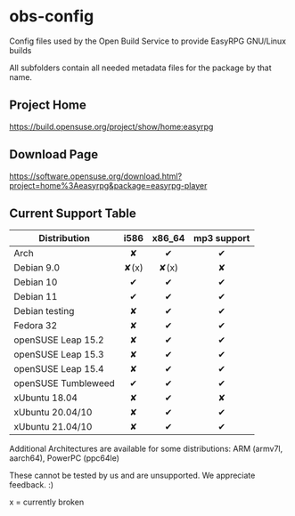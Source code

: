 
# obs-config

Config files used by the Open Build Service to provide EasyRPG GNU/Linux builds

All subfolders contain all needed metadata files for the package by that name.

## Project Home

https://build.opensuse.org/project/show/home:easyrpg

## Download Page

https://software.opensuse.org/download.html?project=home%3Aeasyrpg&package=easyrpg-player

## Current Support Table

Distribution        | i586 | x86_64 | mp3 support
--------------------| :--: | :----: | :---------:
Arch                | ✘    | ✔      | ✔
Debian 9.0          | ✘(x) | ✘(x)   | ✘
Debian 10           | ✔    | ✔      | ✔
Debian 11           | ✔    | ✔      | ✔
Debian testing      | ✘    | ✔      | ✔
Fedora 32           | ✘    | ✔      | ✔
openSUSE Leap 15.2  | ✘    | ✔      | ✔
openSUSE Leap 15.3  | ✘    | ✔      | ✔
openSUSE Leap 15.4  | ✘    | ✔      | ✔
openSUSE Tumbleweed | ✔    | ✔      | ✔
xUbuntu 18.04       | ✘    | ✔      | ✘
xUbuntu 20.04/10    | ✘    | ✔      | ✔
xUbuntu 21.04/10    | ✘    | ✔      | ✔

Additional Architectures are available for some distributions:
ARM (armv7l, aarch64), PowerPC (ppc64le)

These cannot be tested by us and are unsupported. We appreciate feedback. :)

x = currently broken
